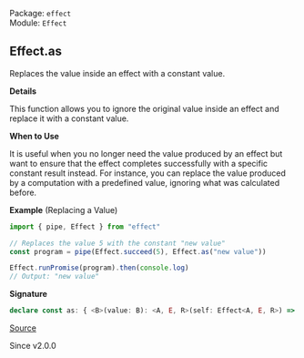 Package: `effect`<br />
Module: `Effect`<br />

## Effect.as

Replaces the value inside an effect with a constant value.

**Details**

This function allows you to ignore the original value inside an effect and
replace it with a constant value.

**When to Use**

It is useful when you no longer need the value produced by an effect but want
to ensure that the effect completes successfully with a specific constant
result instead. For instance, you can replace the value produced by a
computation with a predefined value, ignoring what was calculated before.

**Example** (Replacing a Value)

```ts
import { pipe, Effect } from "effect"

// Replaces the value 5 with the constant "new value"
const program = pipe(Effect.succeed(5), Effect.as("new value"))

Effect.runPromise(program).then(console.log)
// Output: "new value"
```

**Signature**

```ts
declare const as: { <B>(value: B): <A, E, R>(self: Effect<A, E, R>) => Effect<B, E, R>; <A, E, R, B>(self: Effect<A, E, R>, value: B): Effect<B, E, R>; }
```

[Source](https://github.com/Effect-TS/effect/tree/main/packages/effect/src/Effect.ts#L5049)

Since v2.0.0